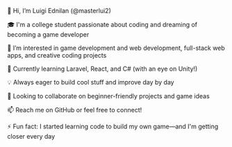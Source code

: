 👋 Hi, I’m Luigi Ednilan (@masterlui2)

🎓 I'm a college student passionate about coding and dreaming of becoming a game developer

👀 I’m interested in game development and web development, full-stack web apps, and creative coding projects

🌱 Currently learning Laravel, React, and C# (with an eye on Unity!)

💡 Always eager to build cool stuff and improve day by day

🤝 Looking to collaborate on beginner-friendly projects and game ideas

📫 Reach me on GitHub or feel free to connect!

⚡ Fun fact: I started learning code to build my own game—and I'm getting closer every day

